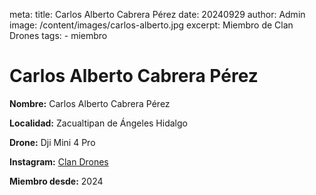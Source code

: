 meta:
  title: Carlos Alberto Cabrera Pérez
  date: 20240929
  author: Admin
  image: /content/images/carlos-alberto.jpg
  excerpt: Miembro de Clan Drones
  tags:
    - miembro

# Carlos Alberto Cabrera Pérez 
**Nombre:** Carlos Alberto Cabrera Pérez 

**Localidad:** Zacualtipan de Ángeles Hidalgo

**Drone:** Dji Mini 4 Pro 

**Instagram:** [Clan Drones](https://instagram.com/elclandrones)

**Miembro desde:** 2024
